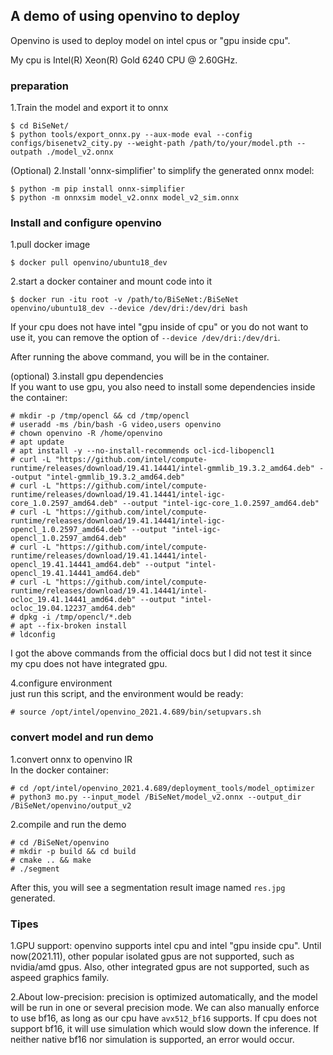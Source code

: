 

## A demo of using openvino to deploy

Openvino is used to deploy model on intel cpus or "gpu inside cpu".  

My cpu is Intel(R) Xeon(R) Gold 6240 CPU @ 2.60GHz.


### preparation

1.Train the model and export it to onnx  
```
$ cd BiSeNet/
$ python tools/export_onnx.py --aux-mode eval --config configs/bisenetv2_city.py --weight-path /path/to/your/model.pth --outpath ./model_v2.onnx 
```
(Optional) 2.Install 'onnx-simplifier' to simplify the generated onnx model:
```
$ python -m pip install onnx-simplifier
$ python -m onnxsim model_v2.onnx model_v2_sim.onnx
```


### Install and configure openvino

1.pull docker image  
```
$ docker pull openvino/ubuntu18_dev
```

2.start a docker container and mount code into it  
```
$ docker run -itu root -v /path/to/BiSeNet:/BiSeNet openvino/ubuntu18_dev --device /dev/dri:/dev/dri bash

```
If your cpu does not have intel "gpu inside of cpu" or you do not want to use it, you can remove the option of `--device /dev/dri:/dev/dri`.  

After running the above command, you will be in the container.  

(optional) 3.install gpu dependencies  
If you want to use gpu, you also need to install some dependencies inside the container:
```
# mkdir -p /tmp/opencl && cd /tmp/opencl
# useradd -ms /bin/bash -G video,users openvino
# chown openvino -R /home/openvino
# apt update
# apt install -y --no-install-recommends ocl-icd-libopencl1
# curl -L "https://github.com/intel/compute-runtime/releases/download/19.41.14441/intel-gmmlib_19.3.2_amd64.deb" --output "intel-gmmlib_19.3.2_amd64.deb" 
# curl -L "https://github.com/intel/compute-runtime/releases/download/19.41.14441/intel-igc-core_1.0.2597_amd64.deb" --output "intel-igc-core_1.0.2597_amd64.deb" 
# curl -L "https://github.com/intel/compute-runtime/releases/download/19.41.14441/intel-igc-opencl_1.0.2597_amd64.deb" --output "intel-igc-opencl_1.0.2597_amd64.deb"
# curl -L "https://github.com/intel/compute-runtime/releases/download/19.41.14441/intel-opencl_19.41.14441_amd64.deb" --output "intel-opencl_19.41.14441_amd64.deb" 
# curl -L "https://github.com/intel/compute-runtime/releases/download/19.41.14441/intel-ocloc_19.41.14441_amd64.deb" --output "intel-ocloc_19.04.12237_amd64.deb" 
# dpkg -i /tmp/opencl/*.deb
# apt --fix-broken install
# ldconfig
```

I got the above commands from the official docs but I did not test it since my cpu does not have integrated gpu.  


4.configure environment  
just run this script, and the environment would be ready:  
```
# source /opt/intel/openvino_2021.4.689/bin/setupvars.sh
```


### convert model and run demo

1.convert onnx to openvino IR  
In the docker container:  
```
# cd /opt/intel/openvino_2021.4.689/deployment_tools/model_optimizer
# python3 mo.py --input_model /BiSeNet/model_v2.onnx --output_dir /BiSeNet/openvino/output_v2
```

2.compile and run the demo
```
# cd /BiSeNet/openvino
# mkdir -p build && cd build
# cmake .. && make
# ./segment
```
After this, you will see a segmentation result image named `res.jpg` generated.



### Tipes

1.GPU support: openvino supports intel cpu and intel "gpu inside cpu". Until now(2021.11), other popular isolated gpus are not supported, such as nvidia/amd gpus. Also, other integrated gpus are not supported, such as aspeed graphics family.

2.About low-precision: precision is optimized automatically, and the model will be run in one or several precision mode. We can also manually enforce to use bf16, as long as our cpu have `avx512_bf16` supports. If cpu does not support bf16, it will use simulation which would slow down the inference. If neither native bf16 nor simulation is supported, an error would occur.
